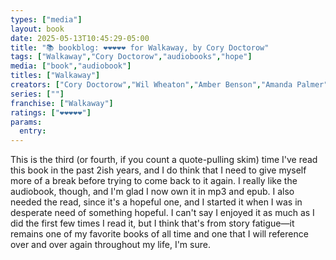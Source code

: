 ```yaml
---
types: ["media"]
layout: book
date: 2025-05-13T10:45:29-05:00
title: "📚 bookblog: ❤️❤️❤️❤️❤️ for Walkaway, by Cory Doctorow"
tags: ["Walkaway","Cory Doctorow","audiobooks","hope"]
media: ["book","audiobook"]
titles: ["Walkaway"]
creators: ["Cory Doctorow","Wil Wheaton","Amber Benson","Amanda Palmer","Mirron Willis","Gabrielle de Cuir","Lisa Renee Pitts","Justine Eyre"]
series: [""]
franchise: ["Walkaway"]
ratings: ["❤️❤️❤️❤️❤️"]
params:
  entry:
---
```

This is the third (or fourth, if you count a quote-pulling skim) time I've read this book in the past 2ish years, and I do think that I need to give myself more of a break before trying to come back to it again. I really like the audiobook, though, and I'm glad I now own it in mp3 and epub. I also needed the read, since it's a hopeful one, and I started it when I was in desperate need of something hopeful. I can't say I enjoyed it as much as I did the first few times I read it, but I think that's from story fatigue—it remains one of my favorite books of all time and one that I will reference over and over again throughout my life, I'm sure.